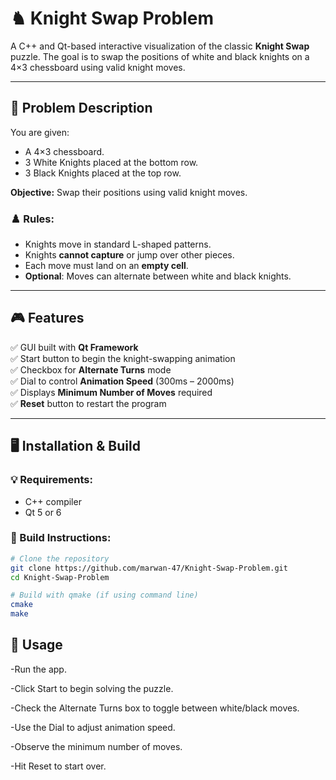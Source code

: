 # ♞ Knight Swap Problem

A C++ and Qt-based interactive visualization of the classic **Knight Swap** puzzle. The goal is to swap the positions of white and black knights on a 4×3 chessboard using valid knight moves.

---

## 🧩 Problem Description

You are given:
- A 4×3 chessboard.
- 3 White Knights placed at the bottom row.
- 3 Black Knights placed at the top row.

**Objective:** Swap their positions using valid knight moves.

### ♟️ Rules:
- Knights move in standard L-shaped patterns.
- Knights **cannot capture** or jump over other pieces.
- Each move must land on an **empty cell**.
- **Optional**: Moves can alternate between white and black knights.

---

## 🎮 Features

✅ GUI built with **Qt Framework**  
✅ Start button to begin the knight-swapping animation  
✅ Checkbox for **Alternate Turns** mode  
✅ Dial to control **Animation Speed** (300ms – 2000ms)  
✅ Displays **Minimum Number of Moves** required  
✅ **Reset** button to restart the program  

---

## 🖥️ Installation & Build

### 💡 Requirements:
- C++ compiler
- Qt 5 or 6

### 🔧 Build Instructions:

```bash
# Clone the repository
git clone https://github.com/marwan-47/Knight-Swap-Problem.git
cd Knight-Swap-Problem

# Build with qmake (if using command line)
cmake
make

```

## 🚀 Usage

-Run the app.

-Click Start to begin solving the puzzle.

-Check the Alternate Turns box to toggle between white/black moves.

-Use the Dial to adjust animation speed.

-Observe the minimum number of moves.

-Hit Reset to start over.


